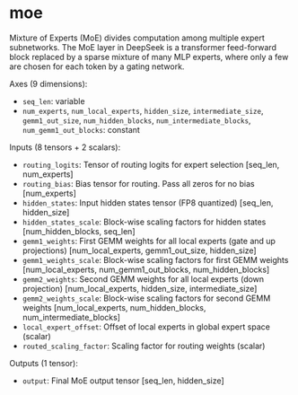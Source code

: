 # moe

Mixture of Experts (MoE) divides computation among multiple expert subnetworks. The MoE layer in DeepSeek is a transformer feed-forward block replaced by a sparse mixture of many MLP experts, where only a few are chosen for each token by a gating network.

Axes (9 dimensions):
- `seq_len`: variable
- `num_experts`, `num_local_experts`, `hidden_size`, `intermediate_size`, `gemm1_out_size`, `num_hidden_blocks`, `num_intermediate_blocks`, `num_gemm1_out_blocks`: constant

Inputs (8 tensors + 2 scalars):
- `routing_logits`: Tensor of routing logits for expert selection [seq_len, num_experts]
- `routing_bias`: Bias tensor for routing. Pass all zeros for no bias [num_experts]
- `hidden_states`: Input hidden states tensor (FP8 quantized) [seq_len, hidden_size]
- `hidden_states_scale`: Block-wise scaling factors for hidden states [num_hidden_blocks, seq_len]
- `gemm1_weights`: First GEMM weights for all local experts (gate and up projections) [num_local_experts, gemm1_out_size, hidden_size]
- `gemm1_weights_scale`: Block-wise scaling factors for first GEMM weights [num_local_experts, num_gemm1_out_blocks, num_hidden_blocks]
- `gemm2_weights`: Second GEMM weights for all local experts (down projection) [num_local_experts, hidden_size, intermediate_size]
- `gemm2_weights_scale`: Block-wise scaling factors for second GEMM weights [num_local_experts, num_hidden_blocks, num_intermediate_blocks]
- `local_expert_offset`: Offset of local experts in global expert space (scalar)
- `routed_scaling_factor`: Scaling factor for routing weights (scalar)

Outputs (1 tensor):
- `output`: Final MoE output tensor [seq_len, hidden_size]
